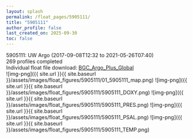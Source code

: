 ```yaml
---
layout: splash
permalink: /float_pages/5905111/
title: "5905111"
author_profile: false
last_created_on: 2025-09-30
toc: false
---
```

 
5905111: UW Argo (2017-09-08T12:32 to 2021-05-26T07:40)\
269 profiles completed\
Individual float file download: [BGC_Argo_Plus_Global](https://ftp.soest.hawaii.edu/bgc_argo_plus/Individual_Floats/outliers_removed/5905111_Sprof_processed.nc)\
![img-png]({{ site.url }}{{ site.baseurl }}/assets/images/float_figures/5905111/01_5905111_map.png)
![img-png]({{ site.url }}{{ site.baseurl }}/assets/images/float_figures/5905111/5905111_DOXY.png)
![img-png]({{ site.url }}{{ site.baseurl }}/assets/images/float_figures/5905111/5905111_PRES.png)
![img-png]({{ site.url }}{{ site.baseurl }}/assets/images/float_figures/5905111/5905111_PSAL.png)
![img-png]({{ site.url }}{{ site.baseurl }}/assets/images/float_figures/5905111/5905111_TEMP.png)
